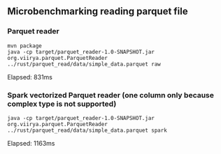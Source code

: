 ## Microbenchmarking reading parquet file

### Parquet reader

    mvn package 
    java -cp target/parquet_reader-1.0-SNAPSHOT.jar org.viirya.parquet.ParquetReader ../rust/parquet_read/data/simple_data.parquet raw

Elapsed: 831ms

### Spark vectorized Parquet reader (one column only because complex type is not supported)

    java -cp target/parquet_reader-1.0-SNAPSHOT.jar org.viirya.parquet.ParquetReader ../rust/parquet_read/data/simple_data.parquet spark

Elapsed: 1163ms